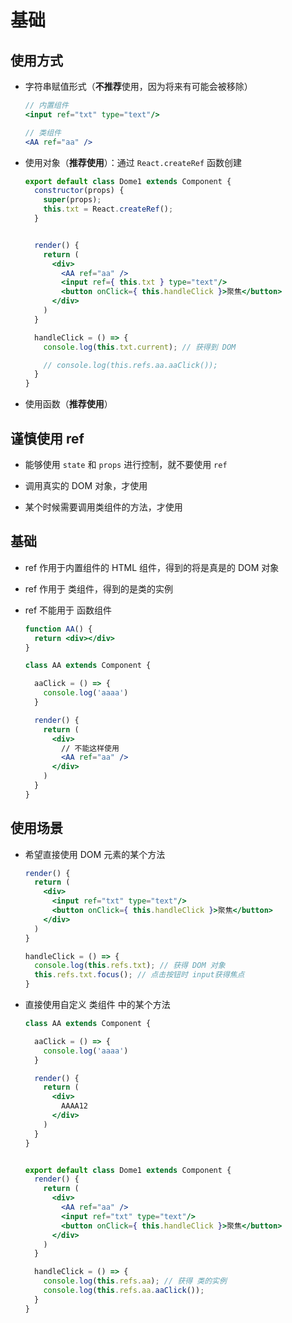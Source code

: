 # 基础

## 使用方式

- 字符串赋值形式（**不推荐**使用，因为将来有可能会被移除）

    ```jsx
    // 内置组件
    <input ref="txt" type="text"/>

    // 类组件
    <AA ref="aa" />
    ```

- 使用对象（**推荐使用**）：通过 `React.createRef` 函数创建

    ```jsx
    export default class Dome1 extends Component {
      constructor(props) {
        super(props);
        this.txt = React.createRef();
      }


      render() {
        return (
          <div>
            <AA ref="aa" />
            <input ref={ this.txt } type="text"/>
            <button onClick={ this.handleClick }>聚焦</button>
          </div>
        )
      }

      handleClick = () => {
        console.log(this.txt.current); // 获得到 DOM

        // console.log(this.refs.aa.aaClick());
      }
    }
    ```

- 使用函数（**推荐使用**）

## 谨慎使用 ref

- 能够使用 `state` 和 `props` 进行控制，就不要使用 `ref`

- 调用真实的 DOM 对象，才使用

- 某个时候需要调用类组件的方法，才使用

## 基础

- ref 作用于内置组件的 HTML 组件，得到的将是真是的 DOM 对象

- ref 作用于 类组件，得到的是类的实例

- ref 不能用于 函数组件

    ```jsx
    function AA() {
      return <div></div>
    }

    class AA extends Component {

      aaClick = () => {
        console.log('aaaa')
      }

      render() {
        return (
          <div>
            // 不能这样使用
            <AA ref="aa" />
          </div>
        )
      }
    }
    ```

## 使用场景

- 希望直接使用 DOM 元素的某个方法

    ```jsx
    render() {
      return (
        <div>
          <input ref="txt" type="text"/>
          <button onClick={ this.handleClick }>聚焦</button>
        </div>
      )
    }

    handleClick = () => {
      console.log(this.refs.txt); // 获得 DOM 对象
      this.refs.txt.focus(); // 点击按钮时 input获得焦点
    }
    ```

- 直接使用自定义 类组件 中的某个方法

    ```jsx
    class AA extends Component {

      aaClick = () => {
        console.log('aaaa')
      }

      render() {
        return (
          <div>
            AAAA12
          </div>
        )
      }
    }


    export default class Dome1 extends Component {
      render() {
        return (
          <div>
            <AA ref="aa" />
            <input ref="txt" type="text"/>
            <button onClick={ this.handleClick }>聚焦</button>
          </div>
        )
      }

      handleClick = () => {
        console.log(this.refs.aa); // 获得 类的实例
        console.log(this.refs.aa.aaClick());
      }
    }
    ```
